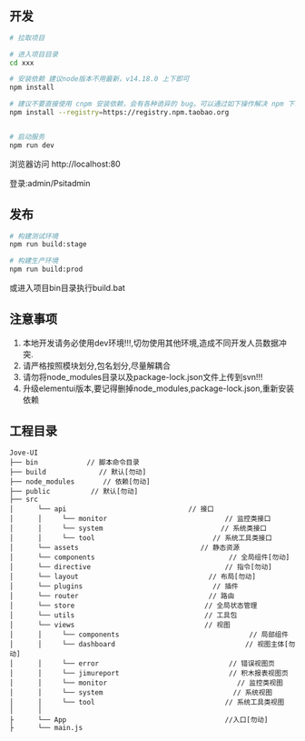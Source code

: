 ## 开发

```bash
# 拉取项目

# 进入项目目录
cd xxx

# 安装依赖 建议node版本不用最新，v14.18.0 上下即可
npm install

# 建议不要直接使用 cnpm 安装依赖，会有各种诡异的 bug。可以通过如下操作解决 npm 下载速度慢的问题
npm install --registry=https://registry.npm.taobao.org


# 启动服务
npm run dev
``` 

浏览器访问 http://localhost:80

登录:admin/Psitadmin

## 发布

```bash
# 构建测试环境
npm run build:stage

# 构建生产环境
npm run build:prod
```

或进入项目bin目录执行build.bat

## 注意事项
1. 本地开发请务必使用dev环境!!!,切勿使用其他环境,造成不同开发人员数据冲突.
2. 请严格按照模块划分,包名划分,尽量解耦合
3. 请勿将node_modules目录以及package-lock.json文件上传到svn!!!
4. 升级elementui版本,要记得删掉node_modules,package-lock.json,重新安装依赖

## 工程目录

~~~
Jove-UI   
├── bin            // 脚本命令目录
├── build             // 默认[勿动]
├── node_modules       // 依赖[勿动]
├── public          // 默认[勿动]
├── src             
│      └── api                              // 接口 
│      │     └── monitor                             // 监控类接口
│      │     └── system                             // 系统类接口
│      │     └── tool                             // 系统工具类接口
│      └── assets                              // 静态资源 
│      └── components                                 // 全局组件[勿动] 
│      └── directive                                 // 指令[勿动] 
│      └── layout                                // 布局[勿动] 
│      └── plugins                                // 插件
│      └── router                                // 路由
│      └── store                                // 全局状态管理
│      └── utils                                // 工具包
│      └── views                                // 视图
│      │     └── components                                // 局部组件
│      │     └── dashboard                                // 视图主体[勿动] 
│      │     └── error                                // 错误视图页
│      │     └── jimureport                           // 积木报表视图页
│      │     └── monitor                                // 监控类视图
│      │     └── system                                // 系统视图
│      │     └── tool                                // 系统工具类视图
│      │
├      └── App                                       //入口[勿动] 
├      └── main.js                                      

~~~